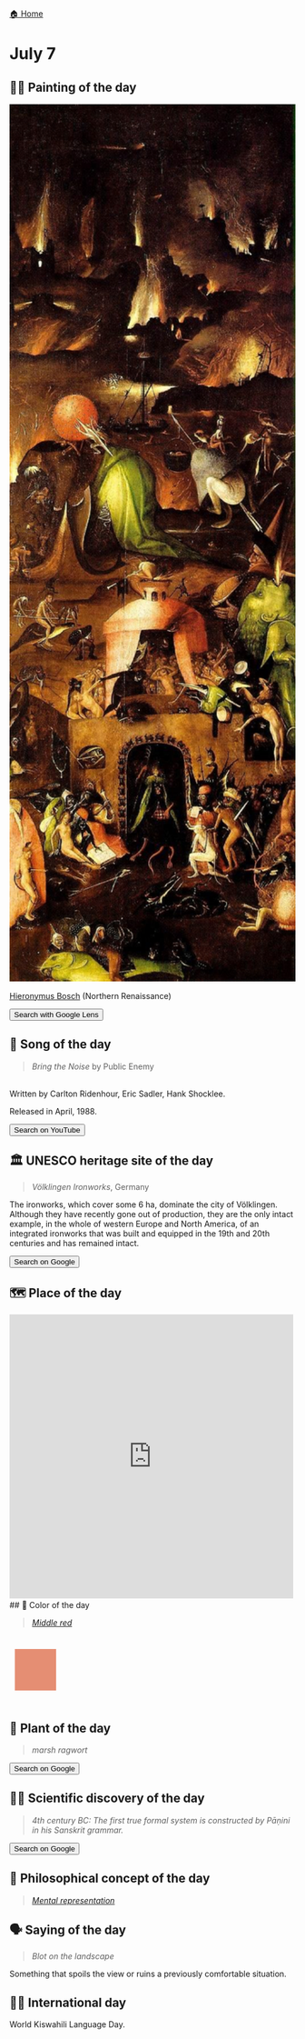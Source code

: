 
[🏠 Home](../../index.md)

# July 7

## 🧑‍🎨 Painting of the day

<img width="600" src="../img/Hieronymus_Bosch_7.jpg">

[Hieronymus Bosch](http://en.wikipedia.org/wiki/Hieronymus_Bosch) (Northern Renaissance)

<button class="btn btn-success"
onclick=" window.open('https://lens.google.com/uploadbyurl?url=https://iretes.github.io/one-a-day/data/img/Hieronymus_Bosch_7.jpg','_blank')">
Search with Google Lens
</button>

## 🎼 Song of the day

> *Bring the Noise*
by Public Enemy

<br />Written by Carlton Ridenhour, Eric Sadler, Hank Shocklee.

Released in April, 1988.

<button class="btn btn-success"
onclick=" window.open('http://www.youtube.com/search?q=Bring the Noise by Public Enemy','_blank')">
Search on YouTube
</button>

## 🏛️ UNESCO heritage site of the day

> *Völklingen Ironworks*, Germany

<p>The ironworks, which cover some 6 ha, dominate the city of Völklingen. Although they have recently gone out of production, they are the only intact example, in the whole of western Europe and North America, of an integrated ironworks that was built and equipped in the 19th and 20th centuries and has remained intact.</p>

<button class="btn btn-success"
onclick=" window.open('http://www.google.com/search?q=Völklingen Ironworks','_blank')">
Search on Google
</button>

## 🗺️ Place of the day

<iframe
src="https://www.mapcrunch.com"
name="mapcrunch"
width="500"
height="500"
allowTransparency="true"
scrolling="no"
frameborder="0"
>
</iframe>
## 🎨 Color of the day

> *[Middle red](https://en.wikipedia.org/wiki/History_of_Crayola_crayons#Munsell_Crayola,_1926–1944)*

<div style="color:#E58E73; font-size: 100px;">&#9632;</div>

## 🌿 Plant of the day

> *marsh ragwort*

<button class="btn btn-success"
onclick=" window.open('http://www.google.com/search?q=marsh ragwort','_blank')">
Search on Google
</button>

## 🧑‍🔬 Scientific discovery of the day

> *4th century BC: The first true formal system is constructed by Pāṇini in his Sanskrit grammar.*

<button class="btn btn-success"
onclick=" window.open('http://www.google.com/search?q=4th century BC: The first true formal system is constructed by Pāṇini in his Sanskrit grammar.','_blank')">
Search on Google
</button>

## 💭 Philosophical concept of the day

> *[Mental representation](https://en.wikipedia.org/wiki/Mental_representation)*

## 🗣️ Saying of the day

> *Blot on the landscape*

Something
that spoils the view or ruins a previously comfortable situation.

## 🏳️‍🌈 International day

World Kiswahili Language Day.